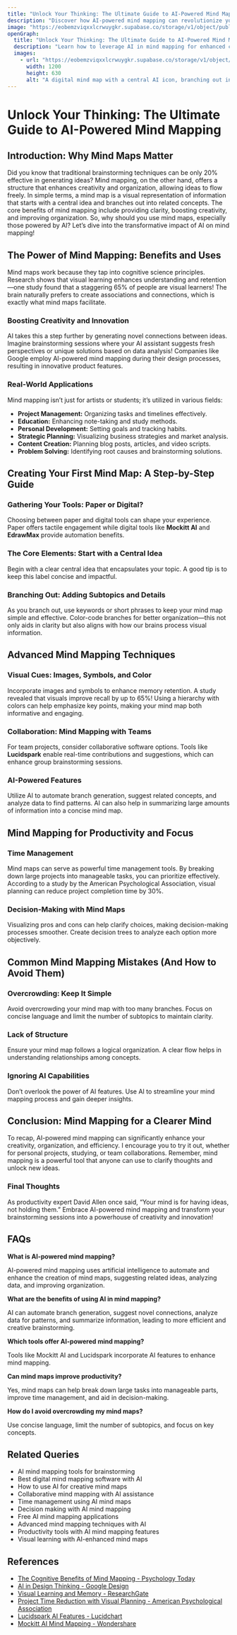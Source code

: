 ```yaml
---
title: "Unlock Your Thinking: The Ultimate Guide to AI-Powered Mind Mapping"
description: "Discover how AI-powered mind mapping can revolutionize your creativity and organization. Explore benefits, techniques, and tools like Mockitt AI and Lucidspark to enhance your brainstorming and productivity."
image: "https://eobemzviqxxlcrwuygkr.supabase.co/storage/v1/object/public/yt2insight//ai-mind-map-intro.jpeg" # Replace with your actual image URL
openGraph:
  title: "Unlock Your Thinking: The Ultimate Guide to AI-Powered Mind Mapping"
  description: "Learn how to leverage AI in mind mapping for enhanced creativity, productivity, and collaboration. Explore step-by-step guides, advanced techniques, and common pitfalls to avoid."
  images:
    - url: "https://eobemzviqxxlcrwuygkr.supabase.co/storage/v1/object/public/yt2insight//ai-mind-map-intro.jpeg" # Replace with your actual image URL
      width: 1200
      height: 630
      alt: "A digital mind map with a central AI icon, branching out into various colorful concepts, symbolizing AI-powered creativity."
---
```


# Unlock Your Thinking: The Ultimate Guide to AI-Powered Mind Mapping

## Introduction: Why Mind Maps Matter
Did you know that traditional brainstorming techniques can be only 20% effective in generating ideas? Mind mapping, on the other hand, offers a structure that enhances creativity and organization, allowing ideas to flow freely. In simple terms, a mind map is a visual representation of information that starts with a central idea and branches out into related concepts. The core benefits of mind mapping include providing clarity, boosting creativity, and improving organization. So, why should you use mind maps, especially those powered by AI? Let’s dive into the transformative impact of AI on mind mapping!

## The Power of Mind Mapping: Benefits and Uses
Mind maps work because they tap into cognitive science principles. Research shows that visual learning enhances understanding and retention—one study found that a staggering 65% of people are visual learners! The brain naturally prefers to create associations and connections, which is exactly what mind maps facilitate.

### Boosting Creativity and Innovation
AI takes this a step further by generating novel connections between ideas. Imagine brainstorming sessions where your AI assistant suggests fresh perspectives or unique solutions based on data analysis! Companies like Google employ AI-powered mind mapping during their design processes, resulting in innovative product features.

### Real-World Applications
Mind mapping isn’t just for artists or students; it’s utilized in various fields:
- **Project Management:** Organizing tasks and timelines effectively.
- **Education:** Enhancing note-taking and study methods.
- **Personal Development:** Setting goals and tracking habits.
- **Strategic Planning:** Visualizing business strategies and market analysis.
- **Content Creation:** Planning blog posts, articles, and video scripts.
- **Problem Solving:** Identifying root causes and brainstorming solutions.

## Creating Your First Mind Map: A Step-by-Step Guide
### Gathering Your Tools: Paper or Digital?
Choosing between paper and digital tools can shape your experience. Paper offers tactile engagement while digital tools like **Mockitt AI** and **EdrawMax** provide automation benefits.

### The Core Elements: Start with a Central Idea
Begin with a clear central idea that encapsulates your topic. A good tip is to keep this label concise and impactful.

### Branching Out: Adding Subtopics and Details
As you branch out, use keywords or short phrases to keep your mind map simple and effective. Color-code branches for better organization—this not only aids in clarity but also aligns with how our brains process visual information.

## Advanced Mind Mapping Techniques
### Visual Cues: Images, Symbols, and Color
Incorporate images and symbols to enhance memory retention. A study revealed that visuals improve recall by up to 65%! Using a hierarchy with colors can help emphasize key points, making your mind map both informative and engaging.

### Collaboration: Mind Mapping with Teams
For team projects, consider collaborative software options. Tools like **Lucidspark** enable real-time contributions and suggestions, which can enhance group brainstorming sessions.

### AI-Powered Features
Utilize AI to automate branch generation, suggest related concepts, and analyze data to find patterns. AI can also help in summarizing large amounts of information into a concise mind map.

## Mind Mapping for Productivity and Focus
### Time Management
Mind maps can serve as powerful time management tools. By breaking down large projects into manageable tasks, you can prioritize effectively. According to a study by the American Psychological Association, visual planning can reduce project completion time by 30%.

### Decision-Making with Mind Maps
Visualizing pros and cons can help clarify choices, making decision-making processes smoother. Create decision trees to analyze each option more objectively.

## Common Mind Mapping Mistakes (And How to Avoid Them)
### Overcrowding: Keep It Simple
Avoid overcrowding your mind map with too many branches. Focus on concise language and limit the number of subtopics to maintain clarity.

### Lack of Structure
Ensure your mind map follows a logical organization. A clear flow helps in understanding relationships among concepts.

### Ignoring AI Capabilities
Don’t overlook the power of AI features. Use AI to streamline your mind mapping process and gain deeper insights.

## Conclusion: Mind Mapping for a Clearer Mind
To recap, AI-powered mind mapping can significantly enhance your creativity, organization, and efficiency. I encourage you to try it out, whether for personal projects, studying, or team collaborations. Remember, mind mapping is a powerful tool that anyone can use to clarify thoughts and unlock new ideas.

### Final Thoughts
As productivity expert David Allen once said, “Your mind is for having ideas, not holding them.” Embrace AI-powered mind mapping and transform your brainstorming sessions into a powerhouse of creativity and innovation!

## FAQs

**What is AI-powered mind mapping?**

AI-powered mind mapping uses artificial intelligence to automate and enhance the creation of mind maps, suggesting related ideas, analyzing data, and improving organization.

**What are the benefits of using AI in mind mapping?**

AI can automate branch generation, suggest novel connections, analyze data for patterns, and summarize information, leading to more efficient and creative brainstorming.

**Which tools offer AI-powered mind mapping?**

Tools like Mockitt AI and Lucidspark incorporate AI features to enhance mind mapping.

**Can mind maps improve productivity?**

Yes, mind maps can help break down large tasks into manageable parts, improve time management, and aid in decision-making.

**How do I avoid overcrowding my mind maps?**

Use concise language, limit the number of subtopics, and focus on key concepts.

## Related Queries

* AI mind mapping tools for brainstorming
* Best digital mind mapping software with AI
* How to use AI for creative mind maps
* Collaborative mind mapping with AI assistance
* Time management using AI mind maps
* Decision making with AI mind mapping
* Free AI mind mapping applications
* Advanced mind mapping techniques with AI
* Productivity tools with AI mind mapping features
* Visual learning with AI-enhanced mind maps

## References

* [The Cognitive Benefits of Mind Mapping - Psychology Today](https://www.psychologytoday.com/us/blog/prescriptions-life/202103/the-mental-health-benefits-journaling)
* [AI in Design Thinking - Google Design](https://design.google/library/ai-design-thinking/)
* [Visual Learning and Memory - ResearchGate](https://www.researchgate.net/publication/282141973_The_Power_of_Visual_Learning)
* [Project Time Reduction with Visual Planning - American Psychological Association](https://www.apa.org/monitor/2011/04/visual-thinking)
* [Lucidspark AI Features - Lucidchart](https://www.lucidchart.com/pages/features/lucidspark)
* [Mockitt AI Mind Mapping - Wondershare](https://mockitt.wondershare.com/ai-mindmap.html)